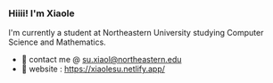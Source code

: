 ### Hiiii! I'm Xiaole 

I'm currently a student at Northeastern University studying Computer Science and Mathematics. 

- :love_letter: contact me @ su.xiaol@northeastern.edu
- :thought_balloon: website : https://xiaolesu.netlify.app/


